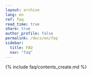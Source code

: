 ```yaml
---
layout: archive
lang: en
ref: faq
read_time: true
share: true
author_profile: false
permalink: /docs/en/faq
sidebar:
  title: FAQ
  nav: "faq"
---
```


{% include faq/contents_create.md %}
